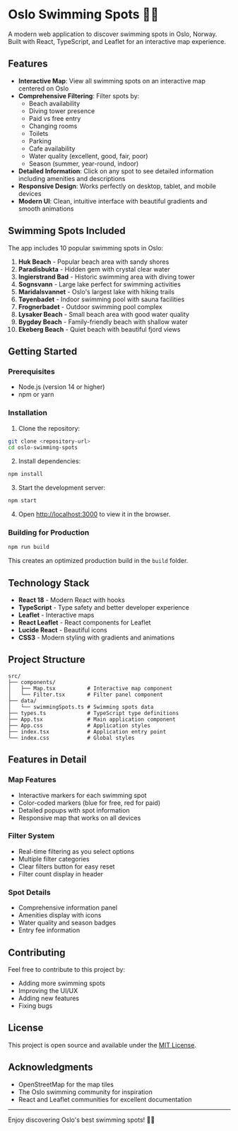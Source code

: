 # Oslo Swimming Spots 🏊‍♂️

A modern web application to discover swimming spots in Oslo, Norway. Built with React, TypeScript, and Leaflet for an interactive map experience.

## Features

- **Interactive Map**: View all swimming spots on an interactive map centered on Oslo
- **Comprehensive Filtering**: Filter spots by:
  - Beach availability
  - Diving tower presence
  - Paid vs free entry
  - Changing rooms
  - Toilets
  - Parking
  - Cafe availability
  - Water quality (excellent, good, fair, poor)
  - Season (summer, year-round, indoor)
- **Detailed Information**: Click on any spot to see detailed information including amenities and descriptions
- **Responsive Design**: Works perfectly on desktop, tablet, and mobile devices
- **Modern UI**: Clean, intuitive interface with beautiful gradients and smooth animations

## Swimming Spots Included

The app includes 10 popular swimming spots in Oslo:

1. **Huk Beach** - Popular beach area with sandy shores
2. **Paradisbukta** - Hidden gem with crystal clear water
3. **Ingierstrand Bad** - Historic swimming area with diving tower
4. **Sognsvann** - Large lake perfect for swimming activities
5. **Maridalsvannet** - Oslo's largest lake with hiking trails
6. **Tøyenbadet** - Indoor swimming pool with sauna facilities
7. **Frognerbadet** - Outdoor swimming pool complex
8. **Lysaker Beach** - Small beach area with good water quality
9. **Bygdøy Beach** - Family-friendly beach with shallow water
10. **Ekeberg Beach** - Quiet beach with beautiful fjord views

## Getting Started

### Prerequisites

- Node.js (version 14 or higher)
- npm or yarn

### Installation

1. Clone the repository:
```bash
git clone <repository-url>
cd oslo-swimming-spots
```

2. Install dependencies:
```bash
npm install
```

3. Start the development server:
```bash
npm start
```

4. Open [http://localhost:3000](http://localhost:3000) to view it in the browser.

### Building for Production

```bash
npm run build
```

This creates an optimized production build in the `build` folder.

## Technology Stack

- **React 18** - Modern React with hooks
- **TypeScript** - Type safety and better developer experience
- **Leaflet** - Interactive maps
- **React Leaflet** - React components for Leaflet
- **Lucide React** - Beautiful icons
- **CSS3** - Modern styling with gradients and animations

## Project Structure

```
src/
├── components/
│   ├── Map.tsx          # Interactive map component
│   └── Filter.tsx       # Filter panel component
├── data/
│   └── swimmingSpots.ts # Swimming spots data
├── types.ts             # TypeScript type definitions
├── App.tsx              # Main application component
├── App.css              # Application styles
├── index.tsx            # Application entry point
└── index.css            # Global styles
```

## Features in Detail

### Map Features
- Interactive markers for each swimming spot
- Color-coded markers (blue for free, red for paid)
- Detailed popups with spot information
- Responsive map that works on all devices

### Filter System
- Real-time filtering as you select options
- Multiple filter categories
- Clear filters button for easy reset
- Filter count display in header

### Spot Details
- Comprehensive information panel
- Amenities display with icons
- Water quality and season badges
- Entry fee information

## Contributing

Feel free to contribute to this project by:
- Adding more swimming spots
- Improving the UI/UX
- Adding new features
- Fixing bugs

## License

This project is open source and available under the [MIT License](LICENSE).

## Acknowledgments

- OpenStreetMap for the map tiles
- The Oslo swimming community for inspiration
- React and Leaflet communities for excellent documentation

---

Enjoy discovering Oslo's best swimming spots! 🏊‍♀️ 